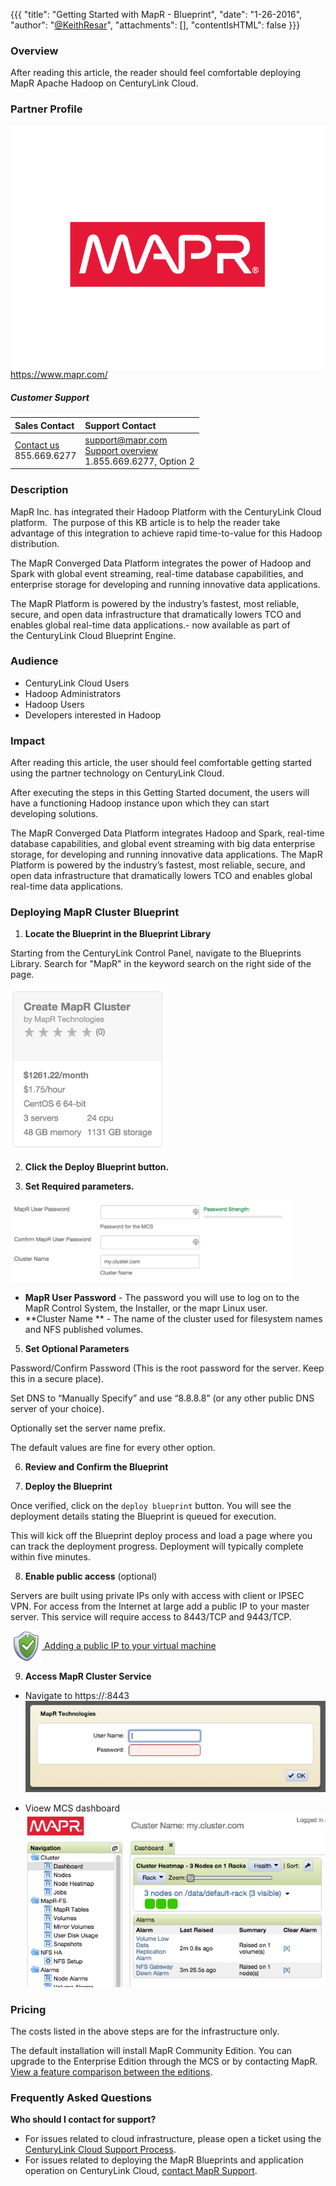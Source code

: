 {{{
  "title": "Getting Started with MapR - Blueprint",
  "date": "1-26-2016",
  "author": "<a href='https://twitter.com/KeithResar'>@KeithResar</a>",
  "attachments": [],
  "contentIsHTML": false
}}}



### Overview

After reading this article, the reader should feel comfortable deploying MapR Apache Hadoop on CenturyLink Cloud.

### Partner Profile

<img src="../../images/mapr/MapR_Company_Logo.png" style="border:0;float:right;">

https://www.mapr.com/

##### Customer Support

|Sales Contact   	| Support Contact	|
|:-	|	:-	|
|[Contact us](http://info.mapr.com/ContactUs.html)<br>855.669.6277   	| support@mapr.com<br>[Support overview](https://www.mapr.com/support/overview)<br>1.855.669.6277, Option 2 |



### Description

MapR Inc. has integrated their Hadoop Platform with the CenturyLink Cloud platform.  The purpose of this KB article is to help the reader take 
advantage of this integration to achieve rapid time-to-value for this Hadoop distribution.

The MapR Converged Data Platform integrates the power of Hadoop and Spark with global event streaming, real-time database capabilities, and 
enterprise storage for developing and running innovative data applications.

The MapR Platform is powered by the industry’s fastest, most reliable, secure, and open data infrastructure that dramatically lowers TCO and 
enables global real-time data applications.- now available as part of the CenturyLink Cloud Blueprint Engine.


### Audience

* CenturyLink Cloud Users
* Hadoop Administrators
* Hadoop Users
* Developers interested in Hadoop


### Impact

After reading this article, the user should feel comfortable getting started using the partner technology on CenturyLink Cloud.

After executing the steps in this Getting Started document, the users will have a functioning Hadoop instance upon which they can start developing solutions. 

The MapR Converged Data Platform integrates Hadoop and Spark, real-time database capabilities, and global event streaming with big data enterprise 
storage, for developing and running innovative data applications. The MapR Platform is powered by the industry’s fastest, most reliable, secure, 
and open data infrastructure that dramatically lowers TCO and enables global real-time data applications.


### Deploying MapR Cluster Blueprint

1. **Locate the Blueprint in the Blueprint Library**

  Starting from the CenturyLink Control Panel, navigate to the Blueprints Library. Search for "MapR" in the keyword search on the right side of the page.

  <img src="../../images/mapr/blueprint_tile.png" style="border:0;max-width:250px;">

2. **Click the Deploy Blueprint button.**

3. **Set Required parameters.**

  <img src="../../images/mapr/deploy_cluster_parameters.png" style="max-width:450px;">

  * **MapR User Password** - The password you will use to log on to the MapR Control System, the Installer, or the mapr Linux user.
  * **Cluster Name ** - The name of the cluster used for filesystem names and NFS published volumes.

5. **Set Optional Parameters**

  Password/Confirm Password (This is the root password for the server. Keep this in a secure place).  

  Set DNS to “Manually Specify” and use “8.8.8.8” (or any other public DNS server of your choice).

  Optionally set the server name prefix.

  The default values are fine for every other option.

6. **Review and Confirm the Blueprint**

7. **Deploy the Blueprint**

  Once verified, click on the `deploy blueprint` button. You will see the deployment details stating the Blueprint is queued for execution.

  This will kick off the Blueprint deploy process and load a page where you can track the deployment progress. Deployment will typically complete within five minutes.

8. **Enable public access** (optional)

  Servers are built using private IPs only with access with client or IPSEC VPN.  For access from the Internet at large add a public IP to your master server.
  This service will require access to 8443/TCP and 9443/TCP.

  <a href="../../Network/how-to-add-public-ip-to-virtual-machine.md">
    <img style="border:0;width:50px;vertical-align:middle;" src="../../images/shared_assets/fw_icon.png">
    Adding a public IP to your virtual machine
  </a>

9. **Access MapR Cluster Service**

  * Navigate to https://<ipaddress>:8443
    ![MCS Login](../../images/mapr/Picture1.png)

  * Vioew MCS dashboard
    ![MCS Login](../../images/mapr/Picture2.png)


### Pricing

The costs listed in the above steps are for the infrastructure only.

The default installation will install MapR Community Edition. You can upgrade to the Enterprise Edition through the MCS or by contacting MapR. 
[View a feature comparison between the editions](https://www.mapr.com/products/mapr-distribution-editions).


### Frequently Asked Questions


**Who should I contact for support?**

* For issues related to cloud infrastructure, please open a ticket using the [CenturyLink Cloud Support Process](../../Support/how-do-i-report-a-support-issue.md).
* For issues related to deploying the MapR Blueprints and application operation on CenturyLink Cloud, 
  [contact MapR Support](https://www.mapr.com/support/overview).

